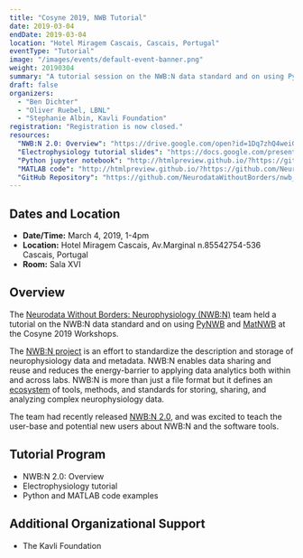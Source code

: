 ```yaml
---
title: "Cosyne 2019, NWB Tutorial"
date: 2019-03-04
endDate: 2019-03-04
location: "Hotel Miragem Cascais, Cascais, Portugal"
eventType: "Tutorial"
image: "/images/events/default-event-banner.png"
weight: 20190304
summary: "A tutorial session on the NWB:N data standard and on using PyNWB and MatNWB at the Computational and Systems Neuroscience (Cosyne) 2019 Workshops."
draft: false
organizers:
  - "Ben Dichter"
  - "Oliver Ruebel, LBNL"
  - "Stephanie Albin, Kavli Foundation"
registration: "Registration is now closed."
resources:
  "NWB:N 2.0: Overview": "https://drive.google.com/open?id=1Dq7zhQ4weiGv-3m6zD11ZrHQcObuddik"
  "Electrophysiology tutorial slides": "https://docs.google.com/presentation/d/1Q03wU6NzMTOwuWaZIANtldNT-8ZKeM0fk3b0mEI-JFc/edit?usp=sharing"
  "Python jupyter notebook": "http://htmlpreview.github.io/?https://github.com/NeurodataWithoutBorders/nwb_hackathons/blob/master/Cosyne_2019/cosyne_NWB_tutorial_2019_python.html"
  "MATLAB code": "http://htmlpreview.github.io/?https://github.com/NeurodataWithoutBorders/nwb_hackathons/blob/master/Cosyne_2019/cosyne_NWB_tutorial_2019_matlab.html"
  "GitHub Repository": "https://github.com/NeurodataWithoutBorders/nwb_hackathons/tree/master/Cosyne_2019"
---
```


## Dates and Location

- **Date/Time:** March 4, 2019, 1-4pm
- **Location:** Hotel Miragem Cascais, Av.Marginal n.8554 ​ 2754-536 Cascais, Portugal
- **Room:** Sala XVI

## Overview

The [Neurodata Without Borders: Neurophysiology (NWB:N)](https://neurodatawithoutborders.github.io/) team held a tutorial on the NWB:N data standard and on using [PyNWB](https://pynwb.readthedocs.io/en/latest/) and [MatNWB](https://neurodatawithoutborders.github.io/matnwb) at the Cosyne 2019 Workshops.

The [NWB:N project](https://neurodatawithoutborders.github.io/) is an effort to standardize the description and storage of neurophysiology data and metadata. NWB:N enables data sharing and reuse and reduces the energy-barrier to applying data analytics both within and across labs. NWB:N is more than just a file format but it defines an [ecosystem](https://neurodatawithoutborders.github.io/about-nwb/) of tools, methods, and standards for storing, sharing, and analyzing complex neurophysiology data.

The team had recently released [NWB:N 2.0](https://neurodatawithoutborders.github.io/news), and was excited to teach the user-base and potential new users about NWB:N and the software tools.

## Tutorial Program

- NWB:N 2.0: Overview
- Electrophysiology tutorial
- Python and MATLAB code examples

## Additional Organizational Support

- The Kavli Foundation
